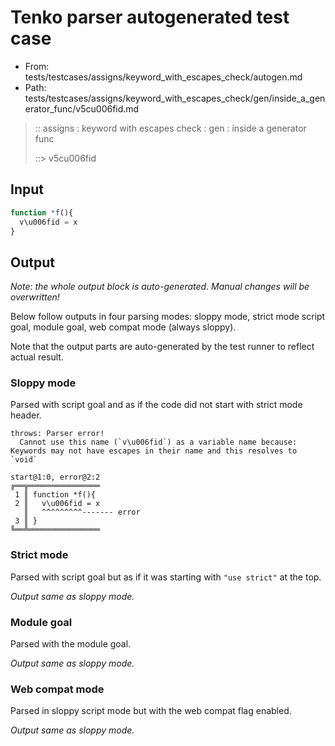# Tenko parser autogenerated test case

- From: tests/testcases/assigns/keyword_with_escapes_check/autogen.md
- Path: tests/testcases/assigns/keyword_with_escapes_check/gen/inside_a_generator_func/v5cu006fid.md

> :: assigns : keyword with escapes check : gen : inside a generator func
>
> ::> v5cu006fid

## Input


`````js
function *f(){
  v\u006fid = x
}
`````

## Output

_Note: the whole output block is auto-generated. Manual changes will be overwritten!_

Below follow outputs in four parsing modes: sloppy mode, strict mode script goal, module goal, web compat mode (always sloppy).

Note that the output parts are auto-generated by the test runner to reflect actual result.

### Sloppy mode

Parsed with script goal and as if the code did not start with strict mode header.

`````
throws: Parser error!
  Cannot use this name (`v\u006fid`) as a variable name because: Keywords may not have escapes in their name and this resolves to `void`

start@1:0, error@2:2
╔══╦════════════════
 1 ║ function *f(){
 2 ║   v\u006fid = x
   ║   ^^^^^^^^^------- error
 3 ║ }
╚══╩════════════════

`````

### Strict mode

Parsed with script goal but as if it was starting with `"use strict"` at the top.

_Output same as sloppy mode._

### Module goal

Parsed with the module goal.

_Output same as sloppy mode._

### Web compat mode

Parsed in sloppy script mode but with the web compat flag enabled.

_Output same as sloppy mode._
